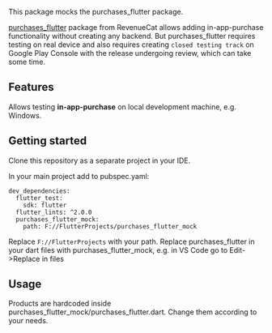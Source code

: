 
This package mocks the purchases_flutter package. 

[purchases_flutter](https://pub.dev/packages/purchases_flutter) package from RevenueCat allows adding in-app-purchase functionality without creating any backend.
But purchases_flutter requires testing on real device and also requires creating `closed testing track` on Google Play Console with the release undergoing review, which can take some time. 

## Features

Allows testing **in-app-purchase** on local development machine, e.g. Windows. 

## Getting started

Clone this repository as a separate project in your IDE.  

In your main project add to pubspec.yaml: 
```
dev_dependencies:
  flutter_test:
    sdk: flutter
  flutter_lints: ^2.0.0
  purchases_flutter_mock: 
    path: F://FlutterProjects/purchases_flutter_mock
```

Replace `F://FlutterProjects` with your path.
Replace purchases_flutter in your dart files with purchases_flutter_mock, e.g. in VS Code go to Edit->Replace in files


## Usage
Products are hardcoded inside purchases_flutter_mock/purchases_flutter.dart. Change them according to your needs. 


